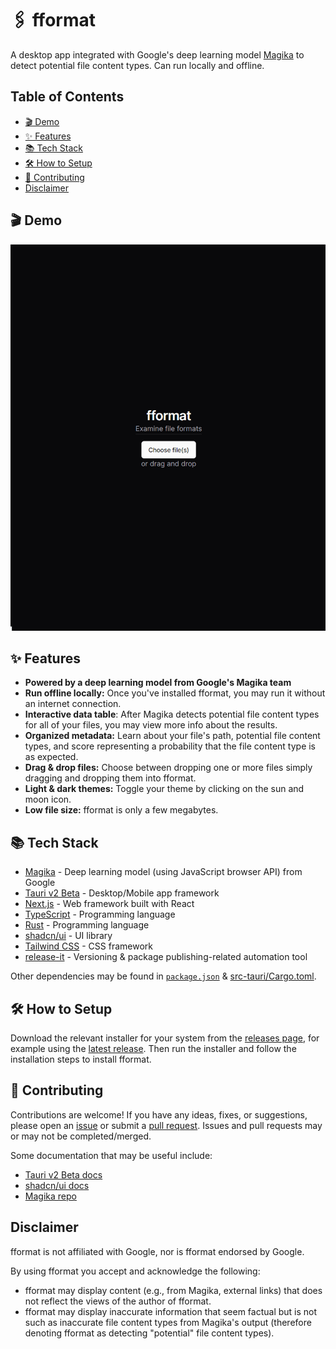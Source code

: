 # 🖇 fformat

A desktop app integrated with Google's deep learning model [Magika](https://github.com/google/magika) to detect potential file content types. Can run locally and offline.

## Table of Contents

-   [🎬 Demo](#-demo)
-   [✨ Features](#-features)
-   [📚 Tech Stack](#-tech-stack)
-   [🛠 How to Setup](#-how-to-setup)
-   [🤝 Contributing](#-contributing)
-   [Disclaimer](#disclaimer)

## 🎬 Demo

![fformat Demo](demo.gif)

## ✨ Features

-   **Powered by a deep learning model from Google's Magika team**
-   **Run offline locally:** Once you've installed fformat, you may run it without an internet connection.
-   **Interactive data table**: After Magika detects potential file content types for all of your files, you may view more info about the results.
-   **Organized metadata:** Learn about your file's path, potential file content types, and score representing a probability that the file content type is as expected.
-   **Drag & drop files:** Choose between dropping one or more files simply dragging and dropping them into fformat.
-   **Light & dark themes:** Toggle your theme by clicking on the sun and moon icon.
-   **Low file size:** fformat is only a few megabytes.

## 📚 Tech Stack

-   [Magika](https://github.com/google/magika) - Deep learning model (using JavaScript browser API) from Google
-   [Tauri v2 Beta](https://beta.tauri.app) - Desktop/Mobile app framework
-   [Next.js](https://nextjs.org/) - Web framework built with React
-   [TypeScript](https://www.typescriptlang.org/) - Programming language
-   [Rust](https://www.rust-lang.org/) - Programming language
-   [shadcn/ui](https://ui.shadcn.com/) - UI library
-   [Tailwind CSS](https://tailwindcss.com/) - CSS framework
-   [release-it](https://github.com/release-it/release-it) - Versioning & package publishing-related automation tool

Other dependencies may be found in [`package.json`](package.json) & [src-tauri/Cargo.toml](src-tauri/Cargo.toml).

## 🛠 How to Setup

Download the relevant installer for your system from the [releases page](https://github.com/rzmk/releases), for example using the [latest release](https://github.com/rzmk/fformat/releases/latest). Then run the installer and follow the installation steps to install fformat.

## 🤝 Contributing

Contributions are welcome! If you have any ideas, fixes, or suggestions, please open an [issue](https://github.com/rzmk/fformat/issues) or submit a [pull request](https://github.com/rzmk/fformat/pulls). Issues and pull requests may or may not be completed/merged.

Some documentation that may be useful include:

-   [Tauri v2 Beta docs](https://beta.tauri.app)
-   [shadcn/ui docs](https://ui.shadcn.com/docs)
-   [Magika repo](https://github.com/google/magika)

## Disclaimer

fformat is not affiliated with Google, nor is fformat endorsed by Google.

By using fformat you accept and acknowledge the following:

-   fformat may display content (e.g., from Magika, external links) that does not reflect the views of the author of fformat.
-   fformat may display inaccurate information that seem factual but is not such as inaccurate file content types from Magika's output (therefore denoting fformat as detecting "potential" file content types).
